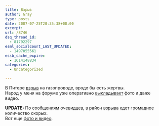 ```yaml
---
title: Взрыв
author: Gray
type: posts
date: 2007-07-25T20:35:38+00:00
excerpt:
url: /8746
dsq_thread_id:
  - 81792297
esml_socialcount_LAST_UPDATED:
  - 1497055561
essb_cache_expire:
  - 1614148834
categories:
  - Uncategorized

---
```








В Питере <a href="http://lenta.ru/news/2007/07/26/blast/" target="_blank">взрыв</a> на газопроводе, вроде бы есть жертвы.  
Народ у меня на форуме уже оперативно <a href="http://forum.searchengines.ru/showthread.php?t=154680" target="_blank">выкладывает</a> фото и даже видео.  
  
**UPDATE:** По сообщениям очевидцев, в район взрыва едет громадное количество скорых.  
Вот еще <a href="http://fil-spb.livejournal.com/44384.html" target="_blank">фото и видео</a>.